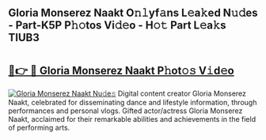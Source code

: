 ## Gloria Monserez Naakt O𝚗𝚕yf𝚊ns L𝚎a𝚔ed N𝚞𝚍es - Part-K5P P𝚑𝚘tos Vi𝚍𝚎o - H𝚘𝚝 Part L𝚎a𝚔s TIUB3

# <h2><a href="http://kfdtkm.oniu.top/?m=Gloria+Monserez+Naakt">🔗👉 🔴 Gloria Monserez Naakt P𝚑ot𝚘𝚜 V𝚒d𝚎o</a></h2>

[![Gloria Monserez Naakt Nu𝚍e𝚜](https://i.imgur.com/0qMVB7G.gif)](http://kfdtkm.oniu.top/?m=Gloria+Monserez+Naakt)
Digital content creator Gloria Monserez Naakt, celebrated for disseminating dance and lifestyle information, through performances and personal vlogs. Gifted actor/actress Gloria Monserez Naakt, acclaimed for their remarkable abilities and achievements in the field of performing arts.  
